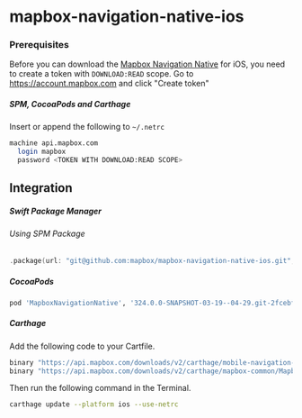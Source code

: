 # mapbox-navigation-native-ios

### Prerequisites

Before you can download the [Mapbox Navigation Native](https://github.com/mapbox/mapbox-navigation-native) for iOS, you need to create a token with `DOWNLOAD:READ` scope.
Go to https://account.mapbox.com and click "Create token"

##### SPM, CocoaPods and Carthage
Insert or append the following to `~/.netrc`

```bash
machine api.mapbox.com
  login mapbox
  password <TOKEN WITH DOWNLOAD:READ SCOPE>
```

## Integration

##### Swift Package Manager

###### Using SPM Package

```swift
.package(url: "git@github.com:mapbox/mapbox-navigation-native-ios.git", from: "324.0.0-SNAPSHOT-03-19--04-29.git-2fcebff-SNAPSHOT.0319T0943Z.0403154"),
```

##### CocoaPods

```ruby
pod 'MapboxNavigationNative', '324.0.0-SNAPSHOT-03-19--04-29.git-2fcebff-SNAPSHOT.0319T0943Z.0403154'
```

##### Carthage

Add the following code to your Cartfile.

```bash
binary "https://api.mapbox.com/downloads/v2/carthage/mobile-navigation-native/MapboxNavigationNative.json" == 324.0.0-SNAPSHOT-03-19--04-29.git-2fcebff-SNAPSHOT.0319T0943Z.0403154
binary "https://api.mapbox.com/downloads/v2/carthage/mapbox-common/MapboxCommon-ios.json" == 24.11.0-SNAPSHOT-03-19--04-29.git-2fcebff
```

Then run the following command in the Terminal.
```bash
carthage update --platform ios --use-netrc
```
